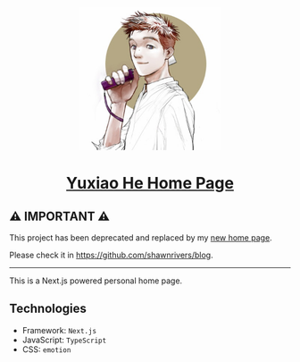 <p align="center">
  <a href="https://shawnrivers.github.io/">
    <img alt="Yuxiao He" src="https://raw.githubusercontent.com/shawnrivers/shawnrivers.github.io/develop/src/components/images/profile-3x.jpg" width="256" />
  </a>
</p>
<h1 align="center">
  <a href="https://shawnrivers.github.io/">Yuxiao He Home Page</a>
</h1>

## ⚠️ IMPORTANT ⚠️

This project has been deprecated and replaced by my [new home page](https://github.com/shawnrivers/blog).

Please check it in https://github.com/shawnrivers/blog.

---

This is a Next.js powered personal home page.

## Technologies

- Framework: `Next.js`
- JavaScript: `TypeScript`
- CSS: `emotion`
